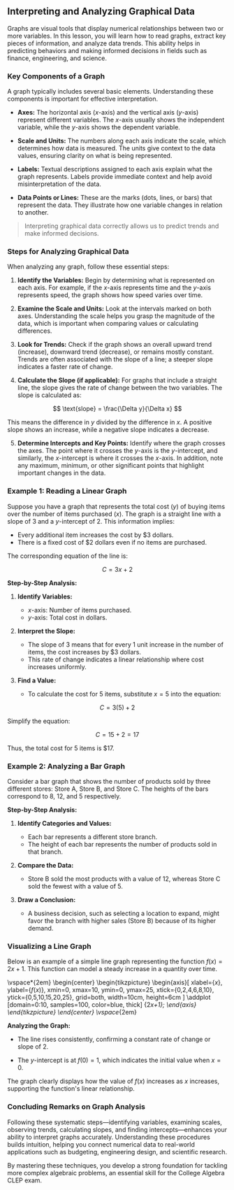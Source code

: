 ## Interpreting and Analyzing Graphical Data

Graphs are visual tools that display numerical relationships between two or more variables. In this lesson, you will learn how to read graphs, extract key pieces of information, and analyze data trends. This ability helps in predicting behaviors and making informed decisions in fields such as finance, engineering, and science.

### Key Components of a Graph

A graph typically includes several basic elements. Understanding these components is important for effective interpretation.

- **Axes:** The horizontal axis ($x$-axis) and the vertical axis ($y$-axis) represent different variables. The $x$-axis usually shows the independent variable, while the $y$-axis shows the dependent variable.

- **Scale and Units:** The numbers along each axis indicate the scale, which determines how data is measured. The units give context to the data values, ensuring clarity on what is being represented.

- **Labels:** Textual descriptions assigned to each axis explain what the graph represents. Labels provide immediate context and help avoid misinterpretation of the data.

- **Data Points or Lines:** These are the marks (dots, lines, or bars) that represent the data. They illustrate how one variable changes in relation to another.

> Interpreting graphical data correctly allows us to predict trends and make informed decisions.

### Steps for Analyzing Graphical Data

When analyzing any graph, follow these essential steps:

1. **Identify the Variables:** Begin by determining what is represented on each axis. For example, if the $x$-axis represents time and the $y$-axis represents speed, the graph shows how speed varies over time.

2. **Examine the Scale and Units:** Look at the intervals marked on both axes. Understanding the scale helps you grasp the magnitude of the data, which is important when comparing values or calculating differences.

3. **Look for Trends:** Check if the graph shows an overall upward trend (increase), downward trend (decrease), or remains mostly constant. Trends are often associated with the slope of a line; a steeper slope indicates a faster rate of change.

4. **Calculate the Slope (if applicable):** For graphs that include a straight line, the slope gives the rate of change between the two variables. The slope is calculated as:

$$
\text{slope} = \frac{\Delta y}{\Delta x}
$$

This means the difference in $y$ divided by the difference in $x$. A positive slope shows an increase, while a negative slope indicates a decrease.

5. **Determine Intercepts and Key Points:** Identify where the graph crosses the axes. The point where it crosses the $y$-axis is the $y$-intercept, and similarly, the $x$-intercept is where it crosses the $x$-axis. In addition, note any maximum, minimum, or other significant points that highlight important changes in the data.

### Example 1: Reading a Linear Graph

Suppose you have a graph that represents the total cost ($y$) of buying items over the number of items purchased ($x$). The graph is a straight line with a slope of $3$ and a $y$-intercept of $2$. This information implies:

- Every additional item increases the cost by $3 dollars.
- There is a fixed cost of $2 dollars even if no items are purchased.

The corresponding equation of the line is:

$$
C = 3x + 2
$$

**Step-by-Step Analysis:**

1. **Identify Variables:**
   - $x$-axis: Number of items purchased.
   - $y$-axis: Total cost in dollars.

2. **Interpret the Slope:**
   - The slope of $3$ means that for every 1 unit increase in the number of items, the cost increases by $3 dollars.
   - This rate of change indicates a linear relationship where cost increases uniformly.

3. **Find a Value:**
   - To calculate the cost for 5 items, substitute $x=5$ into the equation:

$$
C = 3(5) + 2
$$

Simplify the equation:

$$
C = 15 + 2 = 17
$$

Thus, the total cost for 5 items is $17.

### Example 2: Analyzing a Bar Graph

Consider a bar graph that shows the number of products sold by three different stores: Store A, Store B, and Store C. The heights of the bars correspond to 8, 12, and 5 respectively.

**Step-by-Step Analysis:**

1. **Identify Categories and Values:**
   - Each bar represents a different store branch.
   - The height of each bar represents the number of products sold in that branch.

2. **Compare the Data:**
   - Store B sold the most products with a value of 12, whereas Store C sold the fewest with a value of 5.

3. **Draw a Conclusion:**
   - A business decision, such as selecting a location to expand, might favor the branch with higher sales (Store B) because of its higher demand.

### Visualizing a Line Graph

Below is an example of a simple line graph representing the function $f(x)=2x+1$. This function can model a steady increase in a quantity over time.

\vspace*{2em}
\begin{center}
\begin{tikzpicture}
\begin{axis}[
    xlabel={$x$},
    ylabel={$f(x)$},
    xmin=0, xmax=10,
    ymin=0, ymax=25,
    xtick={0,2,4,6,8,10},
    ytick={0,5,10,15,20,25},
    grid=both,
    width=10cm,
    height=6cm
]
\addplot [domain=0:10, samples=100, color=blue, thick] {2*x+1};
\end{axis}
\end{tikzpicture}
\end{center}
\vspace*{2em}

**Analyzing the Graph:**

- The line rises consistently, confirming a constant rate of change or slope of $2$.

- The $y$-intercept is at $f(0)=1$, which indicates the initial value when $x=0$.

The graph clearly displays how the value of $f(x)$ increases as $x$ increases, supporting the function's linear relationship.

### Concluding Remarks on Graph Analysis

Following these systematic steps—identifying variables, examining scales, observing trends, calculating slopes, and finding intercepts—enhances your ability to interpret graphs accurately. Understanding these procedures builds intuition, helping you connect numerical data to real-world applications such as budgeting, engineering design, and scientific research.

By mastering these techniques, you develop a strong foundation for tackling more complex algebraic problems, an essential skill for the College Algebra CLEP exam.